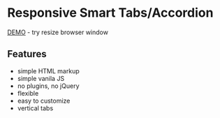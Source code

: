 # Responsive Smart Tabs/Accordion

[DEMO](https://akovalenko777.github.io/responsive_tabs/) - try resize browser window

## Features

* simple HTML markup
* simple vanila JS
* no plugins, no jQuery
* flexible
* easy to customize
* vertical tabs
